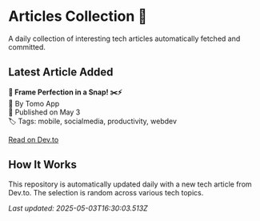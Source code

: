 # Articles Collection 📔

A daily collection of interesting tech articles automatically fetched and committed.

## Latest Article Added

**🚀 Frame Perfection in a Snap! ✂️⚡**  
👤 By Tomo App  
📅 Published on May 3  
🏷 Tags: mobile, socialmedia, productivity, webdev  

[Read on Dev.to](https://dev.to/tomo_app_5bc0fa826a340d06/frame-perfection-in-a-snap-5b41)

## How It Works

This repository is automatically updated daily with a new tech article from Dev.to. The selection is random across various tech topics.

_Last updated: 2025-05-03T16:30:03.513Z_
